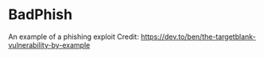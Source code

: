 # BadPhish
An example of a phishing exploit
Credit: https://dev.to/ben/the-targetblank-vulnerability-by-example

